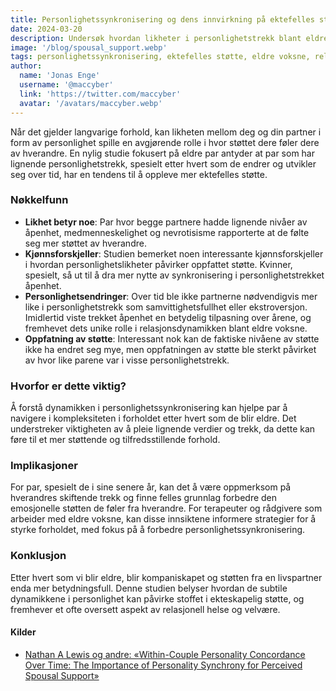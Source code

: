 ```yaml
---
title: Personlighetssynkronisering og dens innvirkning på ektefelles støtte blant eldre voksne
date: 2024-03-20
description: Undersøk hvordan likheter i personlighetstrekk blant eldre voksne par påvirker oppfattet støtte, og finne ut at par med mer synkroniserte personlighetstrekk over tid føler seg mer støttet av hverandre.
image: '/blog/spousal_support.webp'
tags: personlighetssynkronisering, ektefelles støtte, eldre voksne, relasjonsdynamikk, ekteskapstilfredshet, femfaktormodellen, likhet i par, longitudinell studie, emosjonell støtte, aldrende par, personlighetsutvikling, gerontologi
author:
  name: 'Jonas Enge'
  username: '@maccyber'
  link: 'https://twitter.com/maccyber'
  avatar: '/avatars/maccyber.webp'
---
```


Når det gjelder langvarige forhold, kan likheten mellom deg og din partner i form av personlighet spille en avgjørende rolle i hvor støttet dere føler dere av hverandre. En nylig studie fokusert på eldre par antyder at par som har lignende personlighetstrekk, spesielt etter hvert som de endrer og utvikler seg over tid, har en tendens til å oppleve mer ektefelles støtte.

### Nøkkelfunn

- **Likhet betyr noe**: Par hvor begge partnere hadde lignende nivåer av åpenhet, medmenneskelighet og nevrotisisme rapporterte at de følte seg mer støttet av hverandre.
- **Kjønnsforskjeller**: Studien bemerket noen interessante kjønnsforskjeller i hvordan personlighetslikheter påvirker oppfattet støtte. Kvinner, spesielt, så ut til å dra mer nytte av synkronisering i personlighetstrekket åpenhet.
- **Personlighetsendringer**: Over tid ble ikke partnerne nødvendigvis mer like i personlighetstrekk som samvittighetsfullhet eller ekstroversjon. Imidlertid viste trekket åpenhet en betydelig tilpasning over årene, og fremhevet dets unike rolle i relasjonsdynamikken blant eldre voksne.
- **Oppfatning av støtte**: Interessant nok kan de faktiske nivåene av støtte ikke ha endret seg mye, men oppfatningen av støtte ble sterkt påvirket av hvor like parene var i visse personlighetstrekk.

### Hvorfor er dette viktig?

Å forstå dynamikken i personlighetssynkronisering kan hjelpe par å navigere i kompleksiteten i forholdet etter hvert som de blir eldre. Det understreker viktigheten av å pleie lignende verdier og trekk, da dette kan føre til et mer støttende og tilfredsstillende forhold.

### Implikasjoner

For par, spesielt de i sine senere år, kan det å være oppmerksom på hverandres skiftende trekk og finne felles grunnlag forbedre den emosjonelle støtten de føler fra hverandre. For terapeuter og rådgivere som arbeider med eldre voksne, kan disse innsiktene informere strategier for å styrke forholdet, med fokus på å forbedre personlighetssynkronisering.

### Konklusjon

Etter hvert som vi blir eldre, blir kompaniskapet og støtten fra en livspartner enda mer betydningsfull. Denne studien belyser hvordan de subtile dynamikkene i personlighet kan påvirke stoffet i ekteskapelig støtte, og fremhever et ofte oversett aspekt av relasjonell helse og velvære.

#### **Kilder**

- [Nathan A Lewis og andre: «Within-Couple Personality Concordance Over Time: The Importance of Personality Synchrony for Perceived Spousal Support»](https://academic.oup.com/psychsocgerontology/article/76/1/31/5905969)
